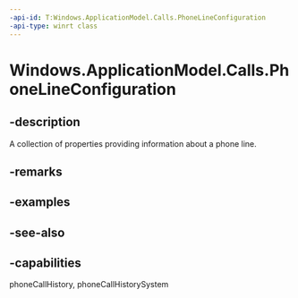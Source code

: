 ```yaml
---
-api-id: T:Windows.ApplicationModel.Calls.PhoneLineConfiguration
-api-type: winrt class
---
```


<!-- Class syntax.
public class PhoneLineConfiguration : Windows.ApplicationModel.Calls.IPhoneLineConfiguration
-->

# Windows.ApplicationModel.Calls.PhoneLineConfiguration

## -description
A collection of properties providing information about a phone line.

## -remarks

## -examples

## -see-also

## -capabilities
phoneCallHistory, phoneCallHistorySystem
